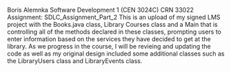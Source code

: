 Boris Alemnka
Software Development 1 (CEN 3024C)
CRN 33022
Assignment: SDLC_Assignment_Part_2
This is an upload of my signed LMS project with the Books.java class, Library Courses class and a Main that is controlling all of the methods declared in these classes, prompting users to enter information based on the services they have decided to get at the library. As we progress in the course, I will be revieing and updating the code as well as my original design included some additional classes such as the LibraryUsers class and LibraryEvents class.
